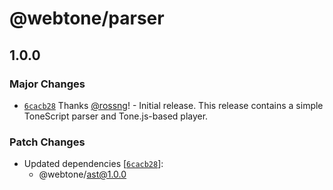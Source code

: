 # @webtone/parser

## 1.0.0

### Major Changes

- [`6cacb28`](https://github.com/rossng/webtone/commit/6cacb28980b433d41c28238ba18cbe343ed81c68) Thanks [@rossng](https://github.com/rossng)! - Initial release. This release contains a simple ToneScript parser and Tone.js-based player.

### Patch Changes

- Updated dependencies [[`6cacb28`](https://github.com/rossng/webtone/commit/6cacb28980b433d41c28238ba18cbe343ed81c68)]:
  - @webtone/ast@1.0.0
